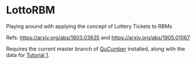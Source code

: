 # LottoRBM

Playing around with applying the concept of Lottery Tickets to RBMs

Refs: https://arxiv.org/abs/1803.03635 and https://arxiv.org/abs/1905.01067

Requires the current master branch of [QuCumber](https://github.com/PIQuIL/QuCumber) installed,
along with the data for [Tutorial 1](https://github.com/PIQuIL/QuCumber/tree/master/examples/Tutorial1_TrainPosRealWaveFunction).
